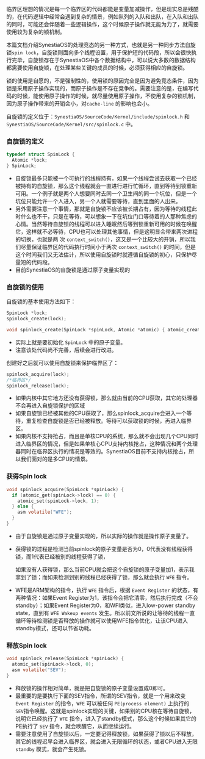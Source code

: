 临界区理想的情况是每一个临界区的代码都能是变量加减操作，但是现实总是残酷的，在代码逻辑中经常会遇到复杂的情景，例如队列的入队和出队，在入队和出队的同时，可能还会伴随着一些逻辑操作，这个时候原子操作就无能为力了，就需要使用较为复杂的锁机制。

本篇文档介绍SynestiaOS的处理竞态的另一种方式，也就是另一种同步方法自旋锁`spin lock`，自旋锁则面向多个线程设置，用于保护短的代码段，所以会很快执行完毕，自旋锁存在于SynestiaOS中各个数据结构中，可以说大多数的数据结构都需要使用自旋锁，在处理某些关键的成员的时候，必须获得相应的自旋锁。

锁的使用是自愿的，不是强制性的，使用锁的原因完全是因为避免竞态条件，因为锁是采用原子操作实现的，而原子操作是不存在竞争的。需要注意的是，在编写代码的时候，能使用原子操作的时候，就尽量使用原子操作，不使用复杂的锁机制，因为原子操作带来的开销会小，对`cache-line` 的影响也会小。

自旋锁的定义位于：`SynestiaOS/SourceCode/Kernel/include/spinlock.h` 和 `SynestiaOS/SourceCode/Kernel/src/spinlock.c` 中。



### 自旋锁的定义

```c
typedef struct SpinLock {
  Atomic *lock;
} SpinLock;
```

- 自旋锁最多只能被一个可执行的线程持有，如果一个线程尝试去获取一个已经被持有的自旋锁，那么这个线程就会一直进行进行忙循环，直到等待到锁重新可用。一个例子就是两个人想要同时去同一个卫生间的同一个坑位，但是一个坑位只能允许一个人进入，另一个人就需要等待，直到里面的人出来。
- 另外需要注意一个事情，那就是自旋锁不应该被长期占有，因为等待的线程此时什么也不干，只是在等待，可以想象一下在坑位门口等待着的人那种焦虑的心情。当然等待自旋锁的线程可以进入睡眠然后等到锁重新可用的时候在唤醒它，这样就不必等待，CPU也可以处理其他事情，但是这明显会带来两次进程的切换，也就是两 次 `context_switch()`，这又是一个比较大的开销，所以我们尽量保证临界区的代码执行时间小于两次 `context_switch()` 的时间，但是这个时间我们又无法估计，所以使用自旋锁时就遵循自旋锁的初心，只保护尽量短的代码段。
- 目前SynestiaOS的自旋锁是通过原子变量实现的



### 自旋锁的使用

自旋锁的基本使用方法如下：

```c
SpinLock *lock;
spinlock_create(lock);

void spinlock_create(SpinLock *spinLock, Atomic *atomic) { atomic_create(atomic); }
```

- 实际上就是要初始化 `SpinLock` 中的原子变量。
- 注意该处代码尚不完善，后续会进行改进。

创建好之后就可以使用自旋锁来保护临界区了：

```c
spinlock_acquire(lock);
/*临界区*/
spinlock_release(lock);
```

- 如果内核中其它地方还没有获得锁，那么就由当前的CPU获取，其它的处理器不会再进入自旋锁保护的区域
- 如果自旋锁已经被其他的CPU获取了，那么spinlock_acquire会进入一个等待，重复检查自旋锁是否已经被释放。等待可以获取锁的时候，再进入临界区。
- 如果内核不支持抢占，而且是单核CPU的系统，那么就不会出现几个CPU同时进入临界区的情况，但是如果单核心CPU支持内核抢占，这种情况和两个处理器同时在临界区执行的情况是等效的。SynestiaOS目前不支持内核抢占，所以我们面对的是多CPU的情景。



### 获得Spin lock

```c
void spinlock_acquire(SpinLock *spinLock) {
  if (atomic_get(spinLock->lock) == 0) {
    atomic_set(spinLock->lock, 1);
  } else {
    asm volatile("WFE");
  }
}
```

- 由于自旋锁是通过原子变量实现的，所以实际的操作就是操作原子变量了。

- 获得锁的过程是检测当前spinlock的原子变量是否为0，0代表没有线程获得锁，而1代表已经被别的线程获得了锁，

  如果没有人获得锁，那么当前CPU就会把这个自旋锁的原子变量加1，表示我拿到了锁；而如果检测到别的线程已经获得了锁，那么就会执行 `WFE` 指令。

- WFE是ARM架构的指令，执行 `WFE` 指令后，根据 `Event Register` 的状态，有两种情况：如果Event Register为1，该指令会把它清零，然后执行完成（不会standby）；如果Event Register为0，和WFI类似，进入low-power standby state，直到有 `WFE Wakeup events` 发生。所以前文所说的让等待的线程一直循环等待检测锁是否释放的操作就可以使用WFE指令优化，让该CPU进入standby模式，还可以节省功耗。



### 释放Spin lock

```c
void spinlock_release(SpinLock *spinLock) {
  atomic_set(spinLock->lock, 0);
  asm volatile("SEV");
}
```

- 释放锁的操作相对简单，就是把自旋锁的原子变量设置成0即可。
- 最重要的是要执行下面的SEV指令，所谓的SEV指令，就是一个用来改变 `Event Register` 的指令，`WFE` 可以被任何 `PE(process element)` 上执行的 `SEV`指令唤醒。这就是spinlock实现的关键，如果别的CPU核在等待自旋锁，说明它已经执行了 `WFE` 指令，进入了standby模式，那么这个时候如果其它的PE执行了 `SEV` 指令，就会唤醒它，从而继续运行。
- 需要注意使用了自旋锁以后，一定要记得释放锁，如果获得了锁以后不释放，其它的线程迟早会进入临界区，就会进入无限循环的状态，或者CPU进入无限 `standby` 模式，就会产生死锁。